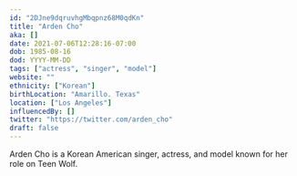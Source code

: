 ```yaml
---
id: "2DJne9dqruvhgMbqpnz68M0qdKn"
title: "Arden Cho"
aka: []
date: 2021-07-06T12:28:16-07:00
dob: 1985-08-16
dod: YYYY-MM-DD
tags: ["actress", "singer", "model"]
website: ""
ethnicity: ["Korean"]
birthLocation: "Amarillo. Texas"
location: ["Los Angeles"]
influencedBy: []
twitter: "https://twitter.com/arden_cho"
draft: false
---
```


Arden Cho is a Korean American singer, actress, and model known for her role on
Teen Wolf.
